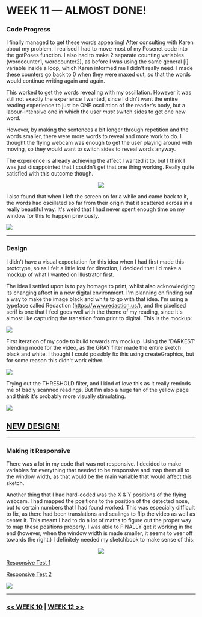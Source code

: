 # WEEK 11 — ALMOST DONE!

### Code Progress

I finally managed to get these words appearing! After consulting with Karen about my problem, I realised I had to move most of my Posenet code into the gotPoses function. I also had to make 2 separate counting variables (wordcounter1, wordcounter2), as before I was using the same general [i] variable inside a loop, which Karen informed me I didn't really need. I made these counters go back to 0 when they were maxed out, so that the words would continue writing again and again.

This worked to get the words revealing with my oscillation. However it was still not exactly the experience I wanted, since I didn't want the entire reading experience to just be ONE oscillation of the reader's body, but a labour-intensive one in which the user *must* switch sides to get one new word. 

However, by making the sentences a bit longer through repetition and the words smaller, there were more words to reveal and more work to do. I thought the flying webcam was enough to get the user playing around with moving, so they would want to switch sides to reveal words anyway.

The experience is already achieving the affect I wanted it to, but I think I was just disappointed that I couldn't get that one thing working. Really quite satisfied with this outcome though.

<p align="center"><img src="AppearingWords.gif"></p>

I also found that when I left the screen on for a while and came back to it, the words had oscillated so far from their origin that it scattered across in a really beautiful way. It's weird that I had never spent enough time on my window for this to happen previously.

<img src="ScatteredText.jpg">

___

### Design

I didn't have a visual expectation for this idea when I had first made this prototype, so as I felt a little lost for direction, I decided that I'd make a mockup of what I wanted on illustrator first. 

The idea I settled upon is to pay homage to print, whilst also acknowledging its changing affect in a new digital environment. I'm planning on finding out a way to make the image black and white to go with that idea. I'm using a typeface called Redaction (https://www.redaction.us/), and the pixelised serif is one that I feel goes well with the theme of my reading, since it's almost like capturing the transition from print to digital. This is the mockup:

<img src="Mockup.jpg">

First Iteration of my code to build towards my mockup. Using the 'DARKEST' blending mode for the video, as the GRAY filter made the entire sketch black and white. I thought I could possibly fix this using createGraphics, but for some reason this didn't work either.

<img src="FirstIteration.jpg">

Trying out the THRESHOLD filter, and I kind of love this as it really reminds me of badly scanned readings. But I'm also a huge fan of the yellow page and think it's probably more visually stimulating.

<img src="threshold.jpg">

## [NEW DESIGN!](https://jackieliiu.github.io/CODEWORDS/Week10/NewTypefaces_FlyingCam/)

___

### Making it Responsive

There was a lot in my code that was not responsive. I decided to make variables for everything that needed to be responsive and map them all to the window width, as that would be the main variable that would affect this sketch.

Another thing that I had hard-coded was the X & Y positions of the flying webcam. I had mapped the positions to the position of the detected nose, but to certain numbers that I had found worked. This was especially difficult to fix, as there had been translations and scalings to flip the video as well as center it. This meant I had to do a lot of maths to figure out the proper way to map these positions properly. I was able to FINALLY get it working in the end (however, when the window width is made smaller, it seems to veer off towards the right.) I definitely needed my sketchbook to make sense of this:

<p align="center"><img src="CW.jpg"></p>



[Responsive Test 1](https://jackieliiu.github.io/CODEWORDS/Week11/ResponsiveTest/)

[Responsive Test 2](https://jackieliiu.github.io/CODEWORDS/Week11/ResponsiveTest_2/)



<img src="Responsivetest.jpg">

___

### [<< WEEK 10](https://jackieliiu.github.io/CODEWORDS/Week10/) | [WEEK 12 >>](https://jackieliiu.github.io/CODEWORDS/Week12/)
